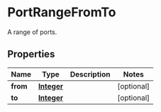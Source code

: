 

# PortRangeFromTo

A range of ports.

## Properties

| Name | Type | Description | Notes |
|------------ | ------------- | ------------- | -------------|
|**from** | [**Integer**](Integer.md) |  |  [optional] |
|**to** | [**Integer**](Integer.md) |  |  [optional] |



